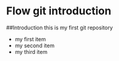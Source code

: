 # Flow git introduction

##Introduction
this is my first git repository

+ my first item
+ my second item
+ my third item